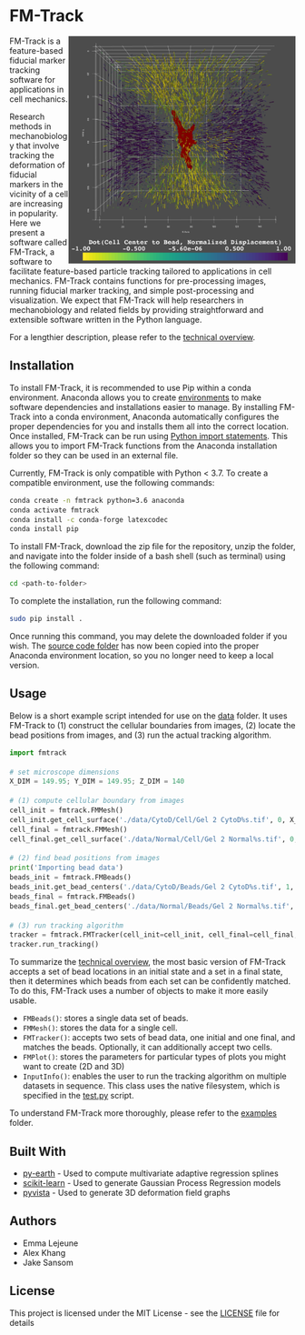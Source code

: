 # FM-Track

<img src="https://github.com/elejeune11/FM-Track/blob/master/misc/sampleimage.png" width="400" height="400" align="right">

FM-Track is a feature-based fiducial marker tracking software for applications in cell mechanics.

Research methods in mechanobiology that involve tracking the deformation of fiducial markers in the vicinity of a cell are increasing in popularity. Here we present a software called FM-Track, a software to facilitate feature-based particle tracking tailored to applications in cell mechanics. FM-Track contains functions for pre-processing images, running fiducial marker tracking, and simple post-processing and visualization. We expect that FM-Track will help researchers in mechanobiology and related fields by providing straightforward and extensible software written in the Python language.

For a lengthier description, please refer to the [technical overview](technicaloverview.pdf).

## Installation

To install FM-Track, it is recommended to use Pip within a conda environment. Anaconda allows you to create [environments](https://docs.conda.io/projects/conda/en/latest/user-guide/concepts/environments.html) to make software dependencies and installations easier to manage. By installing FM-Track into a conda environment, Anaconda automatically configures the proper dependencies for you and installs them all into the correct location. Once installed, FM-Track can be run using [Python import statements](https://docs.python.org/3/reference/import.html). This allows you to import FM-Track functions from the Anaconda installation folder so they can be used in an external file.

Currently, FM-Track is only compatible with Python < 3.7. To create a compatible environment, use the following commands:

```Bash
conda create -n fmtrack python=3.6 anaconda
conda activate fmtrack
conda install -c conda-forge latexcodec
conda install pip
```

To install FM-Track, download the zip file for the repository, unzip the folder, and navigate into the folder inside of a bash shell (such as terminal) using the following command:

```Bash
cd <path-to-folder>
```

To complete the installation, run the following command:

```Bash
sudo pip install .
```

Once running this command, you may delete the downloaded folder if you wish. The [source code folder](fmtrack) has now been copied into the proper Anaconda environment location, so you no longer need to keep a local version.

## Usage

Below is a short example script intended for use on the [data](examples/data) folder. It uses FM-Track to (1) construct the cellular boundaries from images, (2) locate the bead positions from images, and (3) run the actual tracking algorithm.

```Python
import fmtrack

# set microscope dimensions
X_DIM = 149.95; Y_DIM = 149.95; Z_DIM = 140

# (1) compute cellular boundary from images
cell_init = fmtrack.FMMesh()
cell_init.get_cell_surface('./data/CytoD/Cell/Gel 2 CytoD%s.tif', 0, X_DIM, Y_DIM, Z_DIM, 1.0)
cell_final = fmtrack.FMMesh()
cell_final.get_cell_surface('./data/Normal/Cell/Gel 2 Normal%s.tif', 0, X_DIM, Y_DIM, Z_DIM, 1.0)

# (2) find bead positions from images
print('Importing bead data')
beads_init = fmtrack.FMBeads()
beads_init.get_bead_centers('./data/CytoD/Beads/Gel 2 CytoD%s.tif', 1, X_DIM, Y_DIM, Z_DIM)
beads_final = fmtrack.FMBeads()
beads_final.get_bead_centers('./data/Normal/Beads/Gel 2 Normal%s.tif', 1, X_DIM, Y_DIM, Z_DIM)

# (3) run tracking algorithm
tracker = fmtrack.FMTracker(cell_init=cell_init, cell_final=cell_final, beads_init=beads_init, beads_final=beads_final)
tracker.run_tracking()
```

To summarize the [technical overview](technicaloverview.pdf), the most basic version of FM-Track accepts a set of bead locations in an initial state and a set in a final state, then it determines which beads from each set can be confidently matched. To do this, FM-Track uses a number of objects to make it more easily usable.

* `FMBeads()`: stores a single data set of beads.
* `FMMesh()`: stores the data for a single cell.
* `FMTracker()`: accepts two sets of bead data, one initial and one final, and matches the beads. Optionally, it can additionally accept two cells.
* `FMPlot()`: stores the parameters for particular types of plots you might want to create (2D and 3D)
* `InputInfo()`: enables the user to run the tracking algorithm on multiple datasets in sequence. This class uses the native filesystem, which is specified in the [test.py](examples/test.py) script.

To understand FM-Track more thoroughly, please refer to the [examples](examples) folder.

## Built With

* [py-earth](https://github.com/scikit-learn-contrib/py-earth) - Used to compute multivariate adaptive regression splines
* [scikit-learn](https://scikit-learn.org/stable/) - Used to generate Gaussian Process Regression models
* [pyvista](http://www.pyvista.org/) - Used to generate 3D deformation field graphs

## Authors

* Emma Lejeune
* Alex Khang
* Jake Sansom

## License

This project is licensed under the MIT License - see the [LICENSE](LICENSE) file for details
